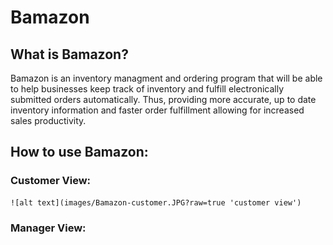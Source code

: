 # Bamazon

## What is Bamazon?

Bamazon is an inventory managment and ordering program that will be able to help businesses keep track of inventory and fulfill electronically submitted orders automatically. Thus, providing more accurate, up to date inventory information and faster order fulfillment allowing for increased sales productivity.

## How to use Bamazon:

### Customer View:

    ![alt text](images/Bamazon-customer.JPG?raw=true 'customer view')


### Manager View:
